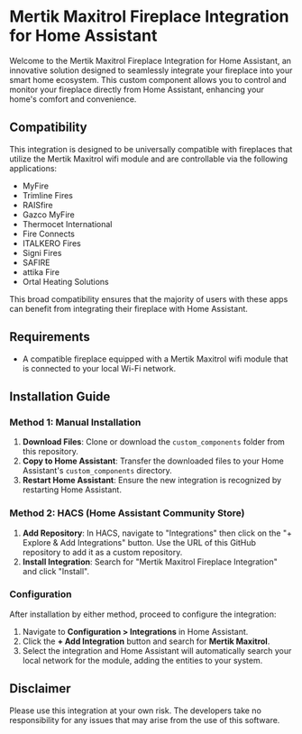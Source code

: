 # Mertik Maxitrol Fireplace Integration for Home Assistant

Welcome to the Mertik Maxitrol Fireplace Integration for Home Assistant, an innovative solution designed to seamlessly integrate your fireplace into your smart home ecosystem. This custom component allows you to control and monitor your fireplace directly from Home Assistant, enhancing your home's comfort and convenience. 

## **Compatibility**

This integration is designed to be universally compatible with fireplaces that utilize the Mertik Maxitrol wifi module and are controllable via the following applications:

- MyFire
- Trimline Fires
- RAISfire
- Gazco MyFire
- Thermocet International
- Fire Connects
- ITALKERO Fires
- Signi Fires
- SAFIRE
- attika Fire
- Ortal Heating Solutions

This broad compatibility ensures that the majority of users with these apps can benefit from integrating their fireplace with Home Assistant.

## **Requirements**

- A compatible fireplace equipped with a Mertik Maxitrol wifi module that is connected to your local Wi-Fi network.

## **Installation Guide**

### **Method 1: Manual Installation**
1. **Download Files**: Clone or download the `custom_components` folder from this repository.
2. **Copy to Home Assistant**: Transfer the downloaded files to your Home Assistant's `custom_components` directory.
3. **Restart Home Assistant**: Ensure the new integration is recognized by restarting Home Assistant.

### **Method 2: HACS (Home Assistant Community Store)**
1. **Add Repository**: In HACS, navigate to "Integrations" then click on the "+ Explore & Add Integrations" button. Use the URL of this GitHub repository to add it as a custom repository.
2. **Install Integration**: Search for "Mertik Maxitrol Fireplace Integration" and click "Install".

### **Configuration**
After installation by either method, proceed to configure the integration:
1. Navigate to **Configuration > Integrations** in Home Assistant.
2. Click the **+ Add Integration** button and search for **Mertik Maxitrol**.
3. Select the integration and Home Assistant will automatically search your local network for the module, adding the entities to your system.

## **Disclaimer**

Please use this integration at your own risk. The developers take no responsibility for any issues that may arise from the use of this software.
